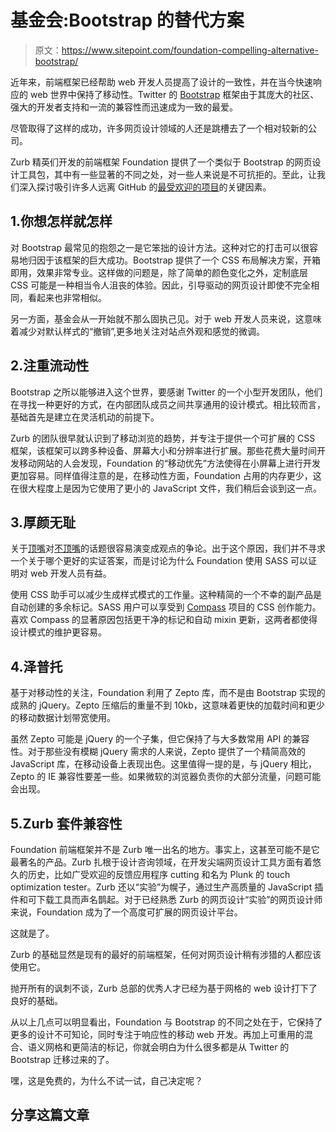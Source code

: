 # 基金会:Bootstrap 的替代方案

> 原文：<https://www.sitepoint.com/foundation-compelling-alternative-bootstrap/>

近年来，前端框架已经帮助 web 开发人员提高了设计的一致性，并在当今快速响应的 web 世界中保持了移动性。Twitter 的 [Bootstrap](http://getbootstrap.com/) 框架由于其庞大的社区、强大的开发者支持和一流的兼容性而迅速成为一致的最爱。

尽管取得了这样的成功，许多网页设计领域的人还是跳槽去了一个相对较新的公司。

Zurb 精英们开发的前端框架 Foundation 提供了一个类似于 Bootstrap 的网页设计工具包，其中有一些显著的不同之处，对一些人来说是不可抗拒的。至此，让我们深入探讨吸引许多人远离 GitHub 的[最受欢迎的项目](https://github.com/search?q=stars%3A%3E1&s=stars&type=Repositories)的关键因素。

## 1.你想怎样就怎样

对 Bootstrap 最常见的抱怨之一是它笨拙的设计方法。这种对它的打击可以很容易地归因于该框架的巨大成功。Bootstrap 提供了一个 CSS 布局解决方案，开箱即用，效果非常专业。这样做的问题是，除了简单的颜色变化之外，定制底层 CSS 可能是一种相当令人沮丧的体验。因此，引导驱动的网页设计即使不完全相同，看起来也非常相似。

另一方面，基金会从一开始就不那么固执己见。对于 web 开发人员来说，这意味着减少对默认样式的“撤销”,更多地关注对站点外观和感觉的微调。

## 2.注重流动性

Bootstrap 之所以能够进入这个世界，要感谢 Twitter 的一个小型开发团队，他们在寻找一种更好的方式，在内部团队成员之间共享通用的设计模式。相比较而言，基础首先是建立在灵活机动的前提下。

Zurb 的团队很早就认识到了移动浏览的趋势，并专注于提供一个可扩展的 CSS 框架，该框架可以跨多种设备、屏幕大小和分辨率进行扩展。那些花费大量时间开发移动网站的人会发现，Foundation 的“移动优先”方法使得在小屏幕上进行开发更加容易。同样值得注意的是，在移动性方面，Foundation 占用的内存更少，这在很大程度上是因为它使用了更小的 JavaScript 文件，我们稍后会谈到这一点。

## 3.厚颜无耻

关于[顶嘴](http://sass-lang.com/)对[不顶嘴](http://lesscss.org/)的话题很容易演变成观点的争论。出于这个原因，我们并不寻求一个关于哪个更好的实证答案，而是讨论为什么 Foundation 使用 SASS 可以证明对 web 开发人员有益。

使用 CSS 助手可以减少生成样式模式的工作量。这种精简的一个不幸的副产品是自动创建的多余标记。SASS 用户可以享受到 [Compass](http://compass-style.org/) 项目的 CSS 创作能力。喜欢 Compass 的显著原因包括更干净的标记和自动 mixin 更新，这两者都使得设计模式的维护更容易。

## 4.泽普托

基于对移动性的关注，Foundation 利用了 Zepto 库，而不是由 Bootstrap 实现的成熟的 jQuery。Zepto 压缩后的重量不到 10kb，这意味着更快的加载时间和更少的移动数据计划带宽使用。

虽然 Zepto 可能是 jQuery 的一个子集，但它保持了与大多数常用 API 的兼容性。对于那些没有模糊 jQuery 需求的人来说，Zepto 提供了一个精简高效的 JavaScript 库，在移动设备上表现出色。这里值得一提的是，与 jQuery 相比，Zepto 的 IE 兼容性要差一些。如果微软的浏览器负责你的大部分流量，问题可能会出现。

## 5.Zurb 套件兼容性

Foundation 前端框架并不是 Zurb 唯一出名的地方。事实上，这甚至可能不是它最著名的产品。Zurb 扎根于设计咨询领域，在开发尖端网页设计工具方面有着悠久的历史，比如广受欢迎的反馈应用程序 cutting 和名为 Plunk 的 touch optimization tester。Zurb 还以“实验”为幌子，通过生产高质量的 JavaScript 插件和可下载工具而声名鹊起。对于已经熟悉 Zurb 的网页设计“实验”的网页设计师来说，Foundation 成为了一个高度可扩展的网页设计平台。

这就是了。

Zurb 的基础显然是现有的最好的前端框架，任何对网页设计稍有涉猎的人都应该使用它。

抛开所有的讽刺不谈，Zurb 总部的优秀人才已经为基于网格的 web 设计打下了良好的基础。

从以上几点可以明显看出，Foundation 与 Bootstrap 的不同之处在于，它保持了更多的设计不可知论，同时专注于响应性的移动 web 开发。再加上可重用的混合、语义网格和更简洁的标记，你就会明白为什么很多都是从 Twitter 的 Bootstrap 迁移过来的了。

嘿，这是免费的，为什么不试一试，自己决定呢？

## 分享这篇文章